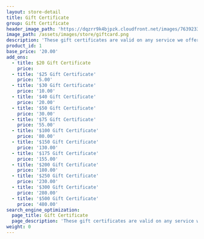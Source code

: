 ```yaml
---
layout: store-detail
title: Gift Certificate
group: Gift Certificate
header_image_path: 'https://dqzrr9k4bjpzk.cloudfront.net/images/7639233/342225154.jpg'
image_path: /assets/images/store/giftcard.png
description: 'These gift certificates are valid on any service we offer. Please print and give the receipt to the great person you wish to give the gift certificate to. Thank you. '
product_id: 1
base_price: '20.00'
add_ons:
  - title: $20 Gift Certificate
    price:
  - title: '$25 Gift Certificate'
    price: '5.00'
  - title: '$30 Gift Certificate'
    price: '10.00'
  - title: '$40 Gift Certificate'
    price: '20.00'
  - title: '$50 Gift Certificate'
    price: '30.00'
  - title: '$75 Gift Certificate'
    price: '55.00'
  - title: '$100 Gift Certificate'
    price: '80.00'
  - title: '$150 Gift Certificate'
    price: '130.00'
  - title: '$175 Gift Certificate'
    price: '155.00'
  - title: '$200 Gift Certificate'
    price: '180.00'
  - title: '$250 Gift Certificate'
    price: '230.00'
  - title: '$300 Gift Certificate'
    price: '280.00'
  - title: '$500 Gift Certificate'
    price: '480.00'        
search_engine_optimization:
  page_title: Gift Certificate
  page_description: 'These gift certificates are valid on any service we offer. Please print and give the receipt to the great person you wish to give the gift certificate to. Thank you.'
weight: 0
---
```

